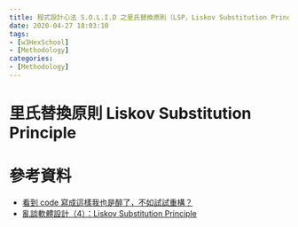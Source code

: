 ```yaml
---
title: 程式設計心法 S.O.L.I.D 之里氏替換原則（LSP，Liskov Substitution Principle）
date: 2020-04-27 18:03:10
tags:
- [w3HexSchool]
- [Methodology]
categories:
- [Methodology]
---
```


# 里氏替換原則 Liskov Substitution Principle


<!--more-->



# 參考資料

- [看到 code 寫成這樣我也是醉了，不如試試重構？](https://ithelp.ithome.com.tw/users/20102562/ironman/1338)
- [亂談軟體設計（4）：Liskov Substitution Principle](http://teddy-chen-tw.blogspot.com/2012/01/4.html)